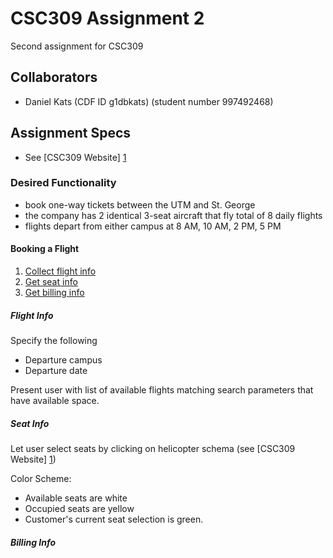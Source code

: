 CSC309 Assignment 2
===

Second assignment for CSC309

## Collaborators

* Daniel Kats (CDF ID g1dbkats) (student number 997492468)

## Assignment Specs

* See [CSC309 Website] [1]

[1]: http://www.cs.toronto.edu/~delara/courses/csc309/ "CSC309 Website"

### Desired Functionality

* book one-way tickets between the UTM and St. George
* the company has 2 identical 3-seat aircraft that fly total of 8 daily flights
* flights depart from either campus at 8 AM, 10 AM, 2 PM, 5 PM

#### Booking a Flight

1. [Collect flight info](#Flight-Info)
2. [Get seat info](#Seat-Info)
3. [Get billing info](#Billing-Info)

##### Flight Info

Specify the following

* Departure campus
* Departure date

Present user with list of available flights matching search parameters that have available space.

##### Seat Info

Let user select seats by clicking on helicopter schema (see [CSC309 Website] [1])

Color Scheme:

* Available seats are white
* Occupied seats are yellow
* Customer's current seat selection is green. 

##### Billing Info
  
